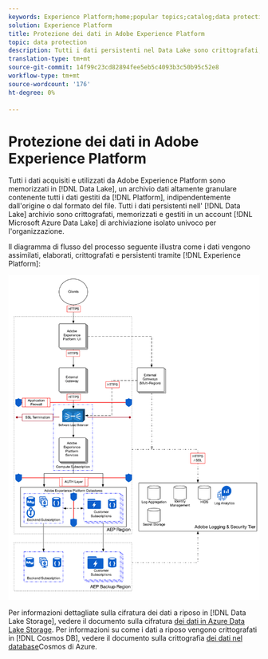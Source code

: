 ```yaml
---
keywords: Experience Platform;home;popular topics;catalog;data protection;encryption data lake
solution: Experience Platform
title: Protezione dei dati in Adobe Experience Platform
topic: data protection
description: Tutti i dati persistenti nel Data Lake sono crittografati, memorizzati e gestiti in un account Microsoft Azure Data Lake Storage isolato univoco per l'organizzazione. Il diagramma di flusso del processo seguente illustra come i dati vengono assimilati, elaborati, crittografati e persistenti da  Experience Platform.
translation-type: tm+mt
source-git-commit: 14f99c23cd82894fee5eb5c4093b3c50b95c52e8
workflow-type: tm+mt
source-wordcount: '176'
ht-degree: 0%

---
```



# Protezione dei dati in Adobe Experience Platform

Tutti i dati acquisiti e utilizzati da Adobe Experience Platform sono memorizzati in [!DNL Data Lake], un archivio dati altamente granulare contenente tutti i dati gestiti da [!DNL Platform], indipendentemente dall&#39;origine o dal formato del file. Tutti i dati persistenti nell&#39; [!DNL Data Lake] archivio sono crittografati, memorizzati e gestiti in un account [!DNL Microsoft Azure Data Lake] di archiviazione isolato univoco per l&#39;organizzazione.

Il diagramma di flusso del processo seguente illustra come i dati vengono assimilati, elaborati, crittografati e persistenti tramite [!DNL Experience Platform]:

![](images/data-protection/flow.png)

Per informazioni dettagliate sulla cifratura dei dati a riposo in [!DNL Data Lake Storage], vedere il documento sulla cifratura [dei dati in Azure Data Lake Storage](https://docs.microsoft.com/en-us/azure/data-lake-store/data-lake-store-encryption). Per informazioni su come i dati a riposo vengono crittografati in [!DNL Cosmos DB], vedere il documento sulla crittografia [dei dati nel database](https://docs.microsoft.com/en-us/azure/cosmos-db/database-encryption-at-rest)Cosmos di Azure.